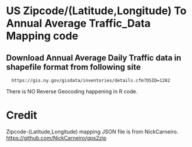 # US Zipcode/(Latitude,Longitude) To Annual Average Traffic_Data Mapping code
## Download Annual Average Daily Traffic data in shapefile format from following site
      https://gis.ny.gov/gisdata/inventories/details.cfm?DSID=1282
  
  There is NO Reverse Geocoding happening in R code.  

# Credit
Zipcode-(Latitude,Longitude) mapping JSON file is from NickCarneiro.
https://github.com/NickCarneiro/gps2zip
